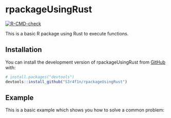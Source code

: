 
<!-- README.md is generated from README.Rmd. Please edit that file -->

# rpackageUsingRust

<!-- badges: start -->

[![R-CMD-check](https://github.com/S3r4f1n/rpackageUsingRust/actions/workflows/R-CMD-check.yaml/badge.svg)](https://github.com/S3r4f1n/rpackageUsingRust/actions/workflows/R-CMD-check.yaml)

<!-- badges: end -->

This is a basic R package using Rust to execute functions.

## Installation

You can install the development version of rpackageUsingRust from
[GitHub](https://github.com/) with:

``` r
# install.packages("devtools")
devtools::install_github("S3r4f1n/rpackageUsingRust")
```

## Example

This is a basic example which shows you how to solve a common problem:

<!-- ```{r example}
library(rpackageUsingRust)
greeting_n_times()
``` -->
